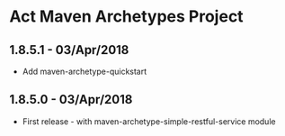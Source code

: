# Act Maven Archetypes Project

## 1.8.5.1 - 03/Apr/2018
* Add maven-archetype-quickstart

## 1.8.5.0 - 03/Apr/2018
* First release - with maven-archetype-simple-restful-service module
